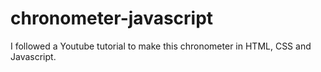 # chronometer-javascript
I followed a Youtube tutorial to make this chronometer in HTML, CSS and Javascript.
